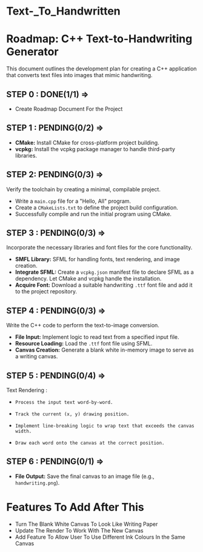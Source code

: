 # Text-\_To_Handwritten

# Roadmap: C++ Text-to-Handwriting Generator

This document outlines the development plan for creating a C++ application that converts text files into images that mimic handwriting.

## STEP 0 : DONE(1/1) =>

- Create Roadmap Document For the Project

## STEP 1 : PENDING(0/2) =>

- **CMake:** Install CMake for cross-platform project building.
- **vcpkg:** Install the vcpkg package manager to handle third-party libraries.

## STEP 2: PENDING(0/3) =>

Verify the toolchain by creating a minimal, compilable project.

- Write a `main.cpp` file for a "Hello, All" program.
- Create a `CMakeLists.txt` to define the project build configuration.
- Successfully compile and run the initial program using CMake.

## STEP 3 : PENDING(0/3) =>

Incorporate the necessary libraries and font files for the core functionality.

- **SMFL Library:** SFML for handling fonts, text rendering, and image creation.
- **Integrate SFML:** Create a `vcpkg.json` manifest file to declare SFML as a dependency. Let CMake and vcpkg handle the installation.
- **Acquire Font:** Download a suitable handwriting `.ttf` font file and add it to the project repository.

## STEP 4 : PENDING(0/3) =>

Write the C++ code to perform the text-to-image conversion.

- **File Input:** Implement logic to read text from a specified input file.
- **Resource Loading:** Load the `.ttf` font file using SFML.
- **Canvas Creation:** Generate a blank white in-memory image to serve as a writing canvas.

## STEP 5 : PENDING(0/4) =>

Text Rendering :

-     Process the input text word-by-word.
-     Track the current (x, y) drawing position.
-     Implement line-breaking logic to wrap text that exceeds the canvas width.
-     Draw each word onto the canvas at the correct position.

## STEP 6 : PENDING(0/1) =>

- **File Output:** Save the final canvas to an image file (e.g., `handwriting.png`).

# Features To Add After This

- Turn The Blank White Canvas To Look Like Writing Paper
- Update The Render To Work With The New Canvas
- Add Feature To Allow User To Use Different Ink Colours In the Same Canvas
